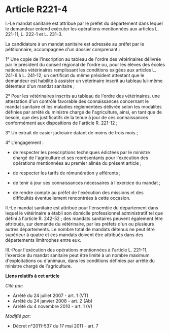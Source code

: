 # Article R221-4

I.-Le mandat sanitaire est attribué par le préfet du département dans lequel le demandeur entend exécuter les opérations
mentionnées aux articles L. 221-11, L. 222-1 et L. 231-3. 

La candidature à un mandat sanitaire est adressée au préfet par le pétitionnaire, accompagnée d'un dossier comprenant : 

1° Une copie de l'inscription au tableau de l'ordre des vétérinaires délivrée par le président du conseil régional de l'ordre
ou, pour les élèves des écoles nationales vétérinaires remplissant les conditions exigées aux articles L. 241-6 à L. 241-12,
un certificat du même président attestant que le demandeur est habilité à assister un vétérinaire inscrit au tableau lui-même
détenteur d'un mandat sanitaire ; 

2° Pour les vétérinaires inscrits au tableau de l'ordre des vétérinaires, une attestation d'un contrôle favorable des
connaissances concernant le mandat sanitaire et les maladies réglementées délivrée selon les modalités définies par arrêté du
ministre chargé de l'agriculture, ainsi, en tant que de besoin, que des justificatifs de la tenue à jour de ces connaissances
conformément aux dispositions de l'article R. 221-12 ; 

3° Un extrait de casier judiciaire datant de moins de trois mois ; 

4° L'engagement :

- de respecter les prescriptions techniques édictées par le ministre chargé de l'agriculture et ses représentants pour
l'exécution des opérations mentionnées au premier alinéa du présent article ;

- de respecter les tarifs de rémunération y afférents ;

- de tenir à jour ses connaissances nécessaires à l'exercice du mandat ;

- de rendre compte au       préfet  de l'exécution des missions et des difficultés éventuellement rencontrées à cette
occasion. 

II.-Le mandat sanitaire est attribué pour l'ensemble du département dans lequel le vétérinaire a établi son domicile
professionnel administratif tel que défini à l'article R. 242-52 ; des mandats sanitaires peuvent également être attribués,
sur demande du vétérinaire, par les préfets d'un ou plusieurs autres départements. Le nombre total de mandats détenus ne peut
être supérieur à quatre et ces mandats doivent être attribués dans des départements limitrophes entre eux. 

III.-Pour l'exécution des opérations mentionnées à l'article L. 221-11, l'exercice du mandat sanitaire peut être limité à un
nombre maximum d'exploitations ou d'animaux, dans les conditions définies par arrêté du ministre chargé de l'agriculture.

**Liens relatifs à cet article**

_Cité par_:

  - Arrêté du 24 juillet 2007 - art. 1 (VT)
  - Arrêté du 24 janvier 2008 - art. 2 (Ab)
  - Arrêté du 4 novembre 2010 - art. 1 (V)

_Modifié par_:

  - Décret n°2011-537 du 17 mai 2011 - art. 7

